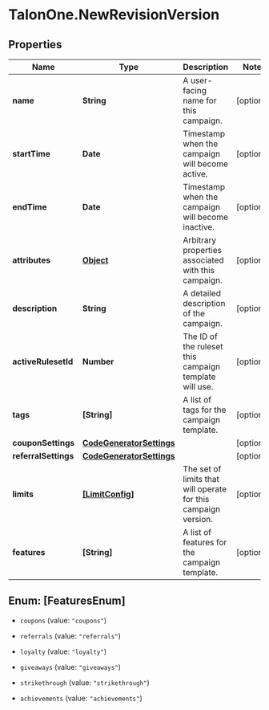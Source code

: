 # TalonOne.NewRevisionVersion

## Properties

Name | Type | Description | Notes
------------ | ------------- | ------------- | -------------
**name** | **String** | A user-facing name for this campaign. | [optional] 
**startTime** | **Date** | Timestamp when the campaign will become active. | [optional] 
**endTime** | **Date** | Timestamp when the campaign will become inactive. | [optional] 
**attributes** | [**Object**](.md) | Arbitrary properties associated with this campaign. | [optional] 
**description** | **String** | A detailed description of the campaign. | [optional] 
**activeRulesetId** | **Number** | The ID of the ruleset this campaign template will use. | [optional] 
**tags** | **[String]** | A list of tags for the campaign template. | [optional] 
**couponSettings** | [**CodeGeneratorSettings**](CodeGeneratorSettings.md) |  | [optional] 
**referralSettings** | [**CodeGeneratorSettings**](CodeGeneratorSettings.md) |  | [optional] 
**limits** | [**[LimitConfig]**](LimitConfig.md) | The set of limits that will operate for this campaign version. | [optional] 
**features** | **[String]** | A list of features for the campaign template. | [optional] 



## Enum: [FeaturesEnum]


* `coupons` (value: `"coupons"`)

* `referrals` (value: `"referrals"`)

* `loyalty` (value: `"loyalty"`)

* `giveaways` (value: `"giveaways"`)

* `strikethrough` (value: `"strikethrough"`)

* `achievements` (value: `"achievements"`)




